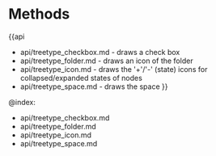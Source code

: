 
Methods
=======

{{api
- api/treetype_checkbox.md - draws a check box
- api/treetype_folder.md - draws an icon of the folder
- api/treetype_icon.md - draws the '+'/'-' (state) icons for collapsed/expanded states of nodes
- api/treetype_space.md - draws the space
}}

@index:
- api/treetype_checkbox.md
- api/treetype_folder.md
- api/treetype_icon.md
- api/treetype_space.md


